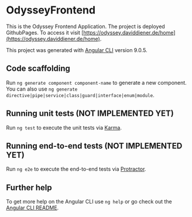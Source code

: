 # OdysseyFrontend
This is the Odyssey Frontend Application. The project is deployed GithubPages. To access it visit [https://odyssey.daviddiener.de/home](https://odyssey.daviddiener.de/home).

This project was generated with [Angular CLI](https://github.com/angular/angular-cli) version 9.0.5.

## Code scaffolding

Run `ng generate component component-name` to generate a new component. You can also use `ng generate directive|pipe|service|class|guard|interface|enum|module`.

## Running unit tests (NOT IMPLEMENTED YET)

Run `ng test` to execute the unit tests via [Karma](https://karma-runner.github.io).

## Running end-to-end tests (NOT IMPLEMENTED YET)

Run `ng e2e` to execute the end-to-end tests via [Protractor](http://www.protractortest.org/).

## Further help

To get more help on the Angular CLI use `ng help` or go check out the [Angular CLI README](https://github.com/angular/angular-cli/blob/master/README.md).
